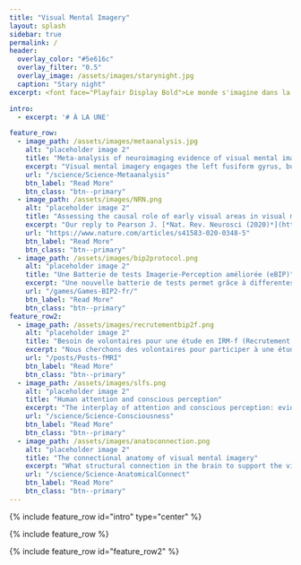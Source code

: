 ```yaml
---
title: "Visual Mental Imagery"
layout: splash
sidebar: true
permalink: /
header:
  overlay_color: "#5e616c"
  overlay_filter: "0.5"
  overlay_image: /assets/images/starynight.jpg
  caption: "Stary night"
excerpt: <font face="Playfair Display Bold">Le monde s'imagine dans la rêverie humaine.</font>

intro: 
  - excerpt: '# À LA UNE'

feature_row:
  - image_path: /assets/images/metaanalysis.jpg
    alt: "placeholder image 2"
    title: "Meta-analysis of neuroimaging evidence of visual mental imagery"
    excerpt: "Visual mental imagery engages the left fusiform gyrus, but not the early visual cortex."
    url: "/science/Science-Metaanalysis"
    btn_label: "Read More"
    btn_class: "btn--primary"
  - image_path: /assets/images/NRN.png
    alt: "placeholder image 2"
    title: "Assessing the causal role of early visual areas in visual mental imagery"
    excerpt: "Our reply to Pearson J. [*Nat. Rev. Neurosci (2020)*](https://doi.org/10.1038/s41583-020-0349-4)"
    url: "https://www.nature.com/articles/s41583-020-0348-5"
    btn_label: "Read More"
    btn_class: "btn--primary"
  - image_path: /assets/images/bip2protocol.png
    alt: "placeholder image 2"
    title: "Une Batterie de tests Imagerie-Perception améliorée (eBIP)"
    excerpt: "Une nouvelle batterie de tests permet grâce à differentes variables (perception, imagerie,vivacité) d’évaluer votre capacité à générer des images mentales."
    url: "/games/Games-BIP2-fr/"
    btn_label: "Read More"
    btn_class: "btn--primary"
feature_row2:
  - image_path: /assets/images/recrutementbip2f.png
    alt: "placeholder image 2"
    title: "Besoin de volontaires pour une étude en IRM-f (Recrutement terminé)"
    excerpt: "Nous cherchons des volontaires pour participer à une étude scientifique sur l’imagination humaine."
    url: "/posts/Posts-fMRI"
    btn_label: "Read More"
    btn_class: "btn--primary"
  - image_path: /assets/images/slfs.png
    alt: "placeholder image 2"
    title: "Human attention and conscious perception"
    excerpt: "The interplay of attention and conscious perception: evidence from humann intracerebrain recordings and computational modeling"
    url: "/science/Science-Consciousness"
    btn_label: "Read More"
    btn_class: "btn--primary"
  - image_path: /assets/images/anatoconnection.png
    alt: "placeholder image 2"
    title: "The connectional anatomy of visual mental imagery"
    excerpt: "What structural connection in the brain to support the visual mental imagery?"
    url: "/science/Science-AnatomicalConnect"
    btn_label: "Read More"
    btn_class: "btn--primary"
---
```


{% include feature_row id="intro" type="center" %}

{% include feature_row %}

{% include feature_row id="feature_row2" %}

